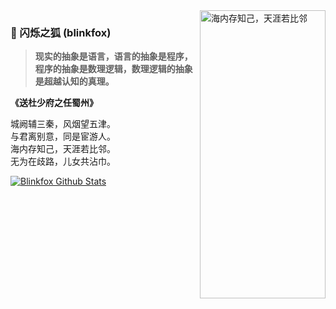 <img align="right" src="hhttps://github.com/blinkfox/blinkfox/blob/master/bg.jpg" alt="海内存知己，天涯若比邻" width="201px" height="461px" />

### 🦊 闪烁之狐 (blinkfox)

> **现实的抽象是语言，语言的抽象是程序，程序的抽象是数理逻辑，数理逻辑的抽象是超越认知的真理。**

**《送杜少府之任蜀州》**

城阙辅三秦，风烟望五津。<br />
与君离别意，同是宦游人。<br />
海内存知己，天涯若比邻。<br />
无为在歧路，儿女共沾巾。<br />

[![Blinkfox Github Stats](https://github-readme-stats.vercel.app/api?username=blinkfox)](https://github.com/blinkfox)

